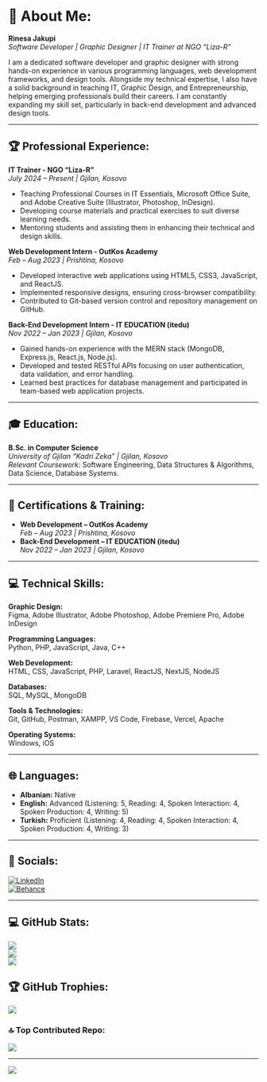 # 💫 About Me:
**Rinesa Jakupi**  
*Software Developer | Graphic Designer | IT Trainer at NGO “Liza-R”*  

I am a dedicated software developer and graphic designer with strong hands-on experience in various programming languages, web development frameworks, and design tools. Alongside my technical expertise, I also have a solid background in teaching IT, Graphic Design, and Entrepreneurship, helping emerging professionals build their careers. I am constantly expanding my skill set, particularly in back-end development and advanced design tools.

---

## 🏆 Professional Experience:

**IT Trainer - NGO “Liza-R”**  
*July 2024 – Present | Gjilan, Kosovo*  
- Teaching Professional Courses in IT Essentials, Microsoft Office Suite, and Adobe Creative Suite (Illustrator, Photoshop, InDesign).  
- Developing course materials and practical exercises to suit diverse learning needs.  
- Mentoring students and assisting them in enhancing their technical and design skills.

**Web Development Intern - OutKos Academy**  
*Feb – Aug 2023 | Prishtina, Kosovo*  
- Developed interactive web applications using HTML5, CSS3, JavaScript, and ReactJS.  
- Implemented responsive designs, ensuring cross-browser compatibility.  
- Contributed to Git-based version control and repository management on GitHub.

**Back-End Development Intern - IT EDUCATION (itedu)**  
*Nov 2022 – Jan 2023 | Gjilan, Kosovo*  
- Gained hands-on experience with the MERN stack (MongoDB, Express.js, React.js, Node.js).  
- Developed and tested RESTful APIs focusing on user authentication, data validation, and error handling.  
- Learned best practices for database management and participated in team-based web application projects.

---

## 🎓 Education:
**B.Sc. in Computer Science**  
*University of Gjilan “Kadri Zeka” | Gjilan, Kosovo*  
*Relevant Coursework:* Software Engineering, Data Structures & Algorithms, Data Science, Database Systems.

---

## 📑 Certifications & Training:
- **Web Development – OutKos Academy**  
  *Feb – Aug 2023 | Prishtina, Kosovo*  
- **Back-End Development – IT EDUCATION (itedu)**  
  *Nov 2022 – Jan 2023 | Gjilan, Kosovo*

---

## 💻 Technical Skills:

**Graphic Design:**  
Figma, Adobe Illustrator, Adobe Photoshop, Adobe Premiere Pro, Adobe InDesign  

**Programming Languages:**  
Python, PHP, JavaScript, Java, C++  

**Web Development:**  
HTML, CSS, JavaScript, PHP, Laravel, ReactJS, NextJS, NodeJS  

**Databases:**  
SQL, MySQL, MongoDB  

**Tools & Technologies:**  
Git, GitHub, Postman, XAMPP, VS Code, Firebase, Vercel, Apache  

**Operating Systems:**  
Windows, iOS  

---

## 🌐 Languages:
- **Albanian:** Native  
- **English:** Advanced (Listening: 5, Reading: 4, Spoken Interaction: 4, Spoken Production: 4, Writing: 5)  
- **Turkish:** Proficient (Listening: 4, Reading: 4, Spoken Interaction: 4, Spoken Production: 4, Writing: 3)

---

## 🔗 Socials:
[![LinkedIn](https://img.shields.io/badge/LinkedIn-%230077B5.svg?logo=linkedin&logoColor=white)](https://linkedin.com/in/rinesa-jakupi)  
[![Behance](https://img.shields.io/badge/Behance-1769ff?logo=behance&logoColor=white)](https://behance.net/rinesajakupi)

---

## 💻 GitHub Stats:
![](https://github-readme-stats.vercel.app/api?username=RinesaJ&theme=dark&hide_border=false&include_all_commits=false&count_private=false)  
![](https://github-readme-streak-stats.herokuapp.com/?user=RinesaJ&theme=dark&hide_border=false)  
![](https://github-readme-stats.vercel.app/api/top-langs/?username=RinesaJ&theme=dark&hide_border=false&include_all_commits=false&count_private=false&layout=compact)

## 🏆 GitHub Trophies:
![](https://github-profile-trophy.vercel.app/?username=RinesaJ&theme=radical&no-frame=false&no-bg=true&margin-w=4)

### 🔝 Top Contributed Repo:
![](https://github-contributor-stats.vercel.app/api?username=RinesaJ&limit=5&theme=dark&combine_all_yearly_contributions=true)

---

[![](https://visitcount.itsvg.in/api?id=RinesaJ&icon=0&color=0)](https://visitcount.itsvg.in)
